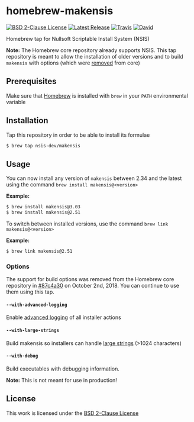 # homebrew-makensis

[![BSD 2-Clause License](https://flat.badgen.net/badge/license/BSD%202-Clause/blue)](https://opensource.org/licenses/BSD-2-Clause)
[![Latest Release](https://flat.badgen.net/github/release/NSIS-Dev/homebrew-makensis)](https://github.com/NSIS-Dev/homebrew-makensis/releases)
[![Travis](https://flat.badgen.net/travis/NSIS-Dev/homebrew-makensis)](https://travis-ci.org/NSIS-Dev/homebrew-makensis)
[![David](https://flat.badgen.net/david/dev/NSIS-Dev/homebrew-makensis)](https://david-dm.org/NSIS-Dev/homebrew-makensis?type=dev)

Homebrew tap for Nullsoft Scriptable Install System (NSIS)

**Note:** The Homebrew core repository already supports NSIS. This tap repository is meant to allow the installation of older versions and to build `makensis` with options (which were [removed](https://github.com/Homebrew/homebrew-core/pull/31891) from core)

## Prerequisites

Make sure that [Homebrew](https://brew.sh/) is installed with `brew` in your `PATH` environmental variable

## Installation

Tap this repository in order to be able to install its formulae

```sh
$ brew tap nsis-dev/makensis
```

## Usage

You can now install any version of `makensis` between 2.34 and the latest using the command `brew install makensis@<version>`

**Example:**

```sh
$ brew install makensis@3.03
$ brew install makensis@2.51
```

To switch between installed versions, use the  command `brew link makensis@<version>`

**Example:**

```sh
$ brew link makensis@2.51
```

### Options

The support for build options was removed from the Homebrew core repository in [#87c4a30](https://github.com/Homebrew/homebrew-core/pull/31891/commits/87c4a30a90632a4a996633f1b25f85ec5efb25d7) on October 2nd, 2018. You can continue to use them using this tap.

#### `--with-advanced-logging`

Enable [advanced logging](https://nsis.sourceforge.io/Special_Builds#Advanced_logging) of all installer actions

#### `--with-large-strings`

Build makensis so installers can handle [large strings](https://nsis.sourceforge.io/Special_Builds#Large_strings) (>1024 characters)

#### `--with-debug`

Build executables with debugging information.

**Note:** This is not meant for use in production!

## License

This work is licensed under the [BSD 2-Clause License](LICENSE)
